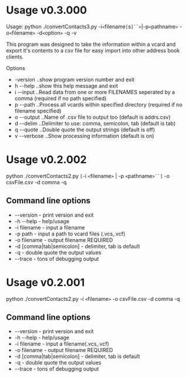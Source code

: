 # Usage v0.3.000 #


Usage: python ./convertContacts3.py -i`<`filename`[`s`]``>`|-p`<`pathname`>` -o`<`filename`>` -d`<`option`>` -q -v

This program was designed to take the information within a vcard and export
it's contents to a csv file for easy import into other address book clients.

Options
  * -version ..show program version number and exit
  * h --help ..show this help message and exit
  * i --input ..Read data from one or more FILENAMES seperated by a comma (required if no path specified)
  * p --path ..Process all vcards within specified directory (required if no filename specified)
  * o --output ..Name of .csv file to output too (default is addrs.csv)
  * d --delim ..Delimiter to use: comma, semicolon, tab (default is tab)
  * q --quote ..Double quote the output strings (default is off)
  * v --verbose ..Show processing information (default is on)

# Usage v0.2.002 #


python ./convertContacts2.py `[`-i `<`filename`>` | -p `<`pathname`>``]` -o csvFile.csv -d comma -q

## Command line options ##
  * --version - print version and exit
  * -h --help - help/usage
  * -i filename - input a filename
  * -p path - input a path to vcard files (.vcs,.vcf)
  * -o filename - output filename REQUIRED
  * -d [comma|tab|semicolon] - delimiter, tab is default
  * -q - double quote the output values
  * --trace - tons of debugging output

# Usage v0.2.001 #


python ./convertContacts2.py -i `<`filename`>` -o csvFile.csv -d comma -q

## Command line options ##
  * --version - print version and exit
  * -h --help - help/usage
  * -i filename - input a filename(.vcs,.vcf)
  * -o filename - output filename REQUIRED
  * -d [comma|tab|semicolon] - delimiter, tab is default
  * -q - double quote the output values
  * --trace - tons of debugging output